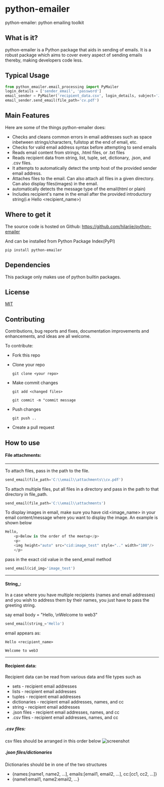 # python-emailer
python-emailer: python emailing toolkit

## What is it?
python-emailer is a Python package that aids in sending of emails. It is a robust package which aims to cover every aspect of sending emails thereby, making developers code less.

## Typical Usage
```python
from python_emailer.email_processing import PyMailer
login_details = ['sender_email', 'password']
email_sender = PyMailer('recipient_data.csv', login_details, subject='Job Application', 'Find attached my cv')
email_sender.send_email(file_path='cv.pdf')

```
## Main Features
Here are some of the things python-emailer does:
* Checks and cleans common errors in email addresses such as space inbetween strings/characters, fullstop at the end of email, etc.
* Checks for valid email address syntax before attempting to send emails
* Reads email content from strings, .html files, or .txt files
* Reads recipient data from string, list, tuple, set, dictionary, .json, and .csv files.
* It attempts to automatically detect the smtp host of the provided sender email address.
* Attaches files to the email. Can also attach all files in a given directory. Can also display files(images) in the email.
* automatically detects the message type of the email(html or plain)
* Includes recipient's name in the email after the provided introductory string(i.e Hello <recipient_name>)

## Where to get it
The source code is hosted on Github: https://github.com/hilariie/python-emailer

And can be installed from Python Package Index(PyPI)

```
pip install python-emailer
```

## Dependencies
This package only makes use of python builtin packages.

## License
[MIT](LICENSE)

## Contributing
Contributions, bug reports and fixes, documentation improvements and enhancements, and ideas are all welcome.

To contribute:
* Fork this repo
* Clone your repo

    `git clone <your repo>`
* Make commit changes

    `git add <changed files>`
    
    `git commit -m "commit message`
* Push changes

    `git push ..`
* Create a pull request

## How to use
#### File attachments:
___
To attach files, pass in the path to the file.

```python
send_email(file_path='C:\\email\\attachments\\cv.pdf')
```

To attach multiple files, put all files in a directory and pass in the path to that directory in file_path.

```python
send_email(file_path='C:\\email\\attachments')
```

To display images in email, make sure you have cid:<image_name> in your email content/message where you want to display the image.
An example is shown below

```python
Hello, 
    <p>Below is the order of the meetup</p>
    <p>
    <img height="auto" src="cid:image_test" style=".." width="100"/>
    </p>
```

pass in the exact cid value in the send_email method

```python
send_email(cid_img='image_test')
```
___

#### String_:
In a case where you have multiple recipients (names and email addresses) and  you wish to address them by their names, you just have to pass the greeting string.

say email body = "Hello, \nWelcome to web3"

```python
send_email(string_='Hello')
```

email appears as:

`Hello <recipient_name>`

`Welcome to web3`
___

#### Recipient data:
Recipient data can be read from various data and file types such as

* sets - recipient email addresses
* lists - recipient email addresses
* tuples - recipient email addresses
* dictionaries - recipient email addresses, names, and cc
* string - recipient email addresses
* .json files - recipient email addresses, names, and cc
* .csv files - recipient email addresses, names, and cc

##### .csv files:
csv files should be arranged in this order below
![screenshot](csv.png)

##### .json files/dictionaries
Dictionaries should be in one of the two structures
- {names:[name1, name2, ...], emails:[email1, email2, ...], cc:[cc1, cc2, ...]}
- {name1:email1, name2:email2, ...}